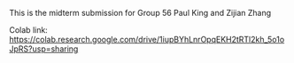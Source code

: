 This is the midterm submission for Group 56
Paul King and Zijian Zhang

Colab link: https://colab.research.google.com/drive/1iupBYhLnrOpqEKH2tRTl2kh_5o1oJpRS?usp=sharing
